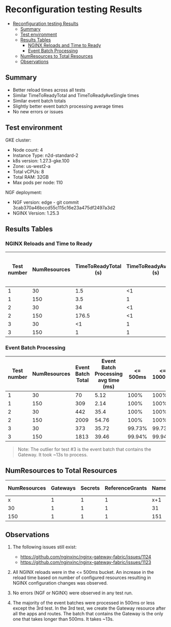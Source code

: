 # Reconfiguration testing Results

<!-- TOC -->
- [Reconfiguration testing Results](#reconfiguration-testing-results)
  - [Summary](#summary)
  - [Test environment](#test-environment)
  - [Results Tables](#results-tables)
    - [NGINX Reloads and Time to Ready](#nginx-reloads-and-time-to-ready)
    - [Event Batch Processing](#event-batch-processing)
  - [NumResources to Total Resources](#numresources-to-total-resources)
  - [Observations](#observations)
<!-- TOC -->

## Summary

- Better reload times across all tests
- Similar TimeToReadyTotal and TimeToReadyAveSingle times
- Similar event batch totals
- Slightly better event batch processing average times
- No new errors or issues

## Test environment

GKE cluster:

- Node count: 4
- Instance Type: n2d-standard-2
- k8s version: 1.27.3-gke.100
- Zone: us-west2-a
- Total vCPUs: 8
- Total RAM: 32GB
- Max pods per node: 110

NGF deployment:

- NGF version: edge - git commit 3cab370a46bccd55c115c16e23a475df2497a3d2
- NGINX Version: 1.25.3

## Results Tables

### NGINX Reloads and Time to Ready

| Test number | NumResources | TimeToReadyTotal (s) | TimeToReadyAvgSingle (s) | NGINX reloads | NGINX reload avg time (ms) | <= 500ms | <= 1000ms |
|-------------|--------------|----------------------|--------------------------|---------------|----------------------------|----------|-----------|
| 1           | 30           | 1.5                  | <1                       | 2             | 158.5                      | 100%     | 100%      |
| 1           | 150          | 3.5                  | 1                        | 2             | 272.5                      | 100%     | 100%      |
| 2           | 30           | 34                   | <1                       | 93            | 136                        | 100%     | 100%      |
| 2           | 150          | 176.5                | <1                       | 451           | 203.98                     | 100%     | 100%      |
| 3           | 30           | <1                   | 1                        | 93            | 125.7                      | 100%     | 100%      |
| 3           | 150          | 1                    | 1                        | 453           | 126.71                     | 100%     | 100%      |


### Event Batch Processing

| Test number | NumResources | Event Batch Total | Event Batch Processing avg time (ms) | <= 500ms | <= 1000ms | <= 5000ms | <= 10000ms | <= 30000ms |
|-------------|--------------|-------------------|--------------------------------------|----------|-----------|-----------|------------|------------|
| 1           | 30           | 70                | 5.12                                 | 100%     | 100%      | 100%      | 100%       | 100%       |
| 1           | 150          | 309               | 2.14                                 | 100%     | 100%      | 100%      | 100%       | 100%       |
| 2           | 30           | 442               | 35.4                                 | 100%     | 100%      | 100%      | 100%       | 100%       |
| 2           | 150          | 2009              | 54.76                                | 100%     | 100%      | 100%      | 100%       | 100%       |
| 3           | 30           | 373               | 35.72                                | 99.73%   | 99.73%    | 100%      | 100%       | 100%       |
| 3           | 150          | 1813              | 39.46                                | 99.94%   | 99.94%    | 99.94%    | 99.94%     | 100%       |

> Note: The outlier for test #3 is the event batch that contains the Gateway. It took ~13s to process.

## NumResources to Total Resources

| NumResources | Gateways | Secrets | ReferenceGrants | Namespaces | application Pods | application Services | HTTPRoutes | Total Resources |
|--------------|----------|---------|-----------------|------------|------------------|----------------------|------------|-----------------|
| x            | 1        | 1       | 1               | x+1        | 2x               | 2x                   | 3x         | <total>         |
| 30           | 1        | 1       | 1               | 31         | 60               | 60                   | 90         | 244             |
| 150          | 1        | 1       | 1               | 151        | 300              | 300                  | 450        | 1204            |

## Observations

1. The following issues still exist:

   - https://github.com/nginxinc/nginx-gateway-fabric/issues/1124
   - https://github.com/nginxinc/nginx-gateway-fabric/issues/1123

2. All NGINX reloads were in the <= 500ms bucket. An increase in the reload time based on number of configured resources resulting in NGINX configuration changes was observed.

3. No errors (NGF or NGINX) were observed in any test run.

4. The majority of the event batches were processed in 500ms or less except the 3rd test. In the 3rd test, we create the Gateway resource after all the apps and routes. The batch that contains the Gateway is the only one that takes longer than 500ms. It takes ~13s.
